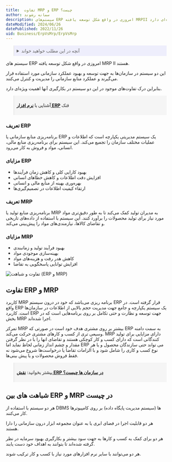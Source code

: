 ```yaml
---
title:  تفاوت MRP و ERP چیست؟
author: سمانه رشوند
description: سیستم‌های ERP امروزی در واقع شکل توسعه یافته MRPII هستند. بنابراین درک تفاوت‌های موجود در این دو سیستم در بکارگیری آنها اهمیت ویژه‌ای دارد.
dateModified: 2024/06/26
datePublished: 2022/11/26
uid: Business/ErpVsMrp/ErpVsMrp
---
```


<blockquote style="background-color:#eeeefc; padding:0.5rem">

<details>
  <summary>آنچه در این مطلب خواهید خواند</summary>
  <ul>
    <li>تفاوت ERP و MRP</li>
    <li>شباهت های بین ERP و MRP در چیست</li>
    <li>تعریف ERP</li>
    <ul>
    <li>مزایای ERP</li>
    </ul>
    <li>تعریف ERP</li>
    <ul>
    <li>مزایای MRP</li>
    </ul>
  </ul>
</details>

</blockquote>




سیستم های ERP امروزی در واقع شکل توسعه یافته MRP II هستند. 

این دو سیستم در سازمان‌‌ها به جهت توسعه و بهبود عملکرد سازمانی مورد استفاده قرار می‌گیرند و عملکرد منابع سازمانی را مدیریت و کنترل می‌کنند. 

بنابراین درک تفاوت‌های موجود در این دو سیستم در بکارگیری آنها اهمیت ویژه‌ای دارد.

<blockquote style="background-color:#f5f5f5; padding:0.5rem">
<p><strong>آشنایی با <a href="https://www.hooshkar.com/Software/Fennec" target="_blank">نرم افزار ERP</a> فنک</p></strong></blockquote>

### تعریف ERP
برنامه‌ریزی منابع سازمانی یا ERP یک سیستم مدیریتی یکپارچه است که اطلاعات و عملیات مختلف سازمان را تجمیع می‌کند. این سیستم برای برنامه‌ریزی منابع مالی، انسانی، مواد و فروش به کار می‌رود.

### مزایای ERP
- بهبود کارایی کلی و کاهش زمان فرآیندها  
- افزایش دقت اطلاعات و کاهش خطاهای انسانی  
- بهره‌وری بهینه از منابع مالی و انسانی  
- ارتقاء کیفیت اطلاعات در تصمیم‌گیری‌ها

### تعریف MRP

برنامه‌ریزی منابع تولید یا MRP به مدیران تولید کمک می‌کند تا به طور دقیق‌تری مواد مورد نیاز برای تولید محصولات را برآورد کنند. این سیستم با استفاده از داده‌های تاریخی و تقاضای کالاها، نیازمندی‌های مواد را پیش‌بینی می‌کند.
### مزایای MRP 
- بهبود فرآیند تولید و زمانبندی  
- بهینه‌سازی موجودی مواد  
- کاهش هدر رفت و هزینه‌های مواد  
- افزایش توانایی پاسخگویی به تقاضا

![تفاوت و شباهت (ERP و MRP)](./Images/ErpVsMrp.webp)

## تفاوت ERP و MRP

کاربرد MRP برنامه ریزی می‌باشد که خود در درون سیستم ERP قرار گرفته است. در واقع ERP یک سیستم یکپارچه و جامع جهت مدیریت حجم بالایی از اطلاعات در سازمان‌ها است. کاربرد ERP جهت توسعه و نظارت و حتی تکامل بر روی برنامه‌هایی است که در بخش MRP اجرا شده‌اند.

تمرکز MRP بیشتر بر روی مشتری هدف خود است در صورتی که ERP به سمت دامنه وسیعی تری از کسب و کارهای مشتری حرکت می‌‌کند. MRP دارای مزایایی برای تولید کنندگانی است که دارای کسب و کار کوچکی هستند و تقاضای انها را با در نظر گرفتن مقدار و چشم انداز زمانی لحاظ نماید اما ERP می تواند حتی سازندگان محصول و یا هر نوع کسب و کاری را شامل شود و با الزامات تقاضا یا درخواست‌ها شروع می‌شود نه فقط فروش محصولات و یا پیش بینی‌ها.

<blockquote style="background-color:#f5f5f5; padding:0.5rem">
<p><strong>بیشتر بخوانید: <a href="https://www.hooshkar.com/Wiki/Business/ERPRoleInOrganizations" target="_blank">نقش ERP در سازمان ها چیست؟</a></p></strong></blockquote>

## شباهت های بین ERP و MRP در چیست

هر دو سیستم با استفاده از DBMS ها (سیستم مدیریت پایگاه داده) بر روی کامپیوترها کار می‌‌کنند. 

هر دو قابلیت اجرا در فضای ابری یا به عنوان مجموعه ابزار درون ‌سازمانی را دارا هستند. 

هر دو برای کمک به کسب و کارها به جهت سود بیشتر و بکارگیری بهبود سرمایه در نظر گرفته شده‌اند تا بتوانند به اهداف خود دست یابند. 

هر دو می‌توانند با سایر نرم افزارهای مورد نیاز با کسب و کار ترکیب شوند.